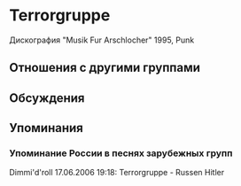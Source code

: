 # Terrorgruppe

Дискография
"Musik Fur Arschlocher" 1995, Punk

## Отношения с другими группами


## Обсуждения


## Упоминания

### Упоминание России в песнях зарубежных групп

Dimmi'd'roll 17.06.2006 19:18:
Terrorgruppe - Russen Hitler

